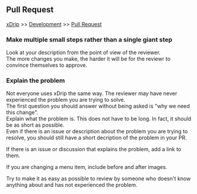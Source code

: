 ## Pull Request  
[xDrip](../../README.md) >> [Development](./Development) >> [Pull Request](./PR_How)  
  
### Make multiple small steps rather than a single giant step
Look at your description from the point of view of the reviewer.  
The more changes you make, the harder it will be for the reviewr to convince themselves to approve.  
  
### Explain the problem
Not everyone uses xDrip the same way.  The reviewer may have never experienced the problem you are trying to solve.  
The first question you should answer without being asked is "why we need this change".  
Explain what the problem is.  This does not have to be long.  In fact, it should be as short as possible.  
Even if there is an issue or description about the problem you are trying to resolve, you should still have a short decription of the problem in your PR.  

If there is an issue or discussion that explains the problem, add a link to them.  

If you are changing a menu item, include before and after images.  

Try to make it as easy as possible to review by someone who doesn't know anything about and has not experienced the problem.  
